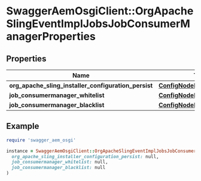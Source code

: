 # SwaggerAemOsgiClient::OrgApacheSlingEventImplJobsJobConsumerManagerProperties

## Properties

| Name | Type | Description | Notes |
| ---- | ---- | ----------- | ----- |
| **org_apache_sling_installer_configuration_persist** | [**ConfigNodePropertyBoolean**](ConfigNodePropertyBoolean.md) |  | [optional] |
| **job_consumermanager_whitelist** | [**ConfigNodePropertyArray**](ConfigNodePropertyArray.md) |  | [optional] |
| **job_consumermanager_blacklist** | [**ConfigNodePropertyArray**](ConfigNodePropertyArray.md) |  | [optional] |

## Example

```ruby
require 'swagger_aem_osgi'

instance = SwaggerAemOsgiClient::OrgApacheSlingEventImplJobsJobConsumerManagerProperties.new(
  org_apache_sling_installer_configuration_persist: null,
  job_consumermanager_whitelist: null,
  job_consumermanager_blacklist: null
)
```


